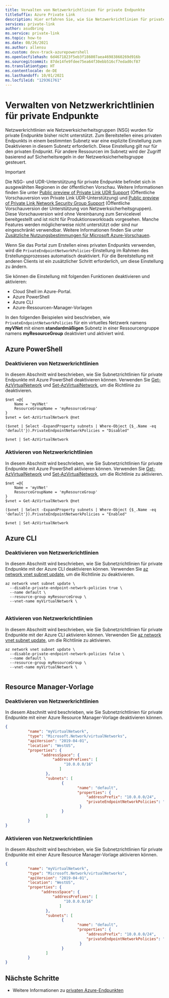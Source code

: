 ```yaml
---
title: Verwalten von Netzwerkrichtlinien für private Endpunkte
titleSuffix: Azure Private Link
description: Hier erfahren Sie, wie Sie Netzwerkrichtlinien für private Endpunkte verwalten.
services: private-link
author: asudbring
ms.service: private-link
ms.topic: how-to
ms.date: 08/26/2021
ms.author: allensu
ms.custom: devx-track-azurepowershell
ms.openlocfilehash: 6d4671823f5eb3f186007aea46983860269d916b
ms.sourcegitcommit: 87de14fe9fdee75ea64f30ebb516cf7edad0cf87
ms.translationtype: HT
ms.contentlocale: de-DE
ms.lasthandoff: 10/01/2021
ms.locfileid: "129361761"
---
```

# <a name="manage-network-policies-for-private-endpoints"></a>Verwalten von Netzwerkrichtlinien für private Endpunkte

Netzwerkrichtlinien wie Netzwerksicherheitsgruppen (NSG) wurden für private Endpunkte bisher nicht unterstützt. Zum Bereitstellen eines privaten Endpunkts in einem bestimmten Subnetz war eine explizite Einstellung zum Deaktivieren in diesem Subnetz erforderlich. Diese Einstellung gilt nur für den privaten Endpunkt. Für andere Ressourcen im Subnetz wird der Zugriff basierend auf Sicherheitsregeln in der Netzwerksicherheitsgruppe gesteuert.

> [!IMPORTANT]
> Die NSG- und UDR-Unterstützung für private Endpunkte befindet sich in ausgewählten Regionen in der öffentlichen Vorschau. Weitere Informationen finden Sie unter [Public preview of Private Link UDR Support](https://azure.microsoft.com/updates/public-preview-of-private-link-udr-support/) (Öffentliche Vorschauversion von Private Link UDR-Unterstützung) und [Public preview of Private Link Network Security Group Support](https://azure.microsoft.com/updates/public-preview-of-private-link-network-security-group-support/) (Öffentliche Vorschauversion der Unterstützung von Netzwerksicherheitsgruppen).
> Diese Vorschauversion wird ohne Vereinbarung zum Servicelevel bereitgestellt und ist nicht für Produktionsworkloads vorgesehen. Manche Features werden möglicherweise nicht unterstützt oder sind nur eingeschränkt verwendbar. Weitere Informationen finden Sie unter [Zusätzliche Nutzungsbestimmungen für Microsoft Azure-Vorschauen](https://azure.microsoft.com/support/legal/preview-supplemental-terms/).

Wenn Sie das Portal zum Erstellen eines privaten Endpunkts verwenden, wird die `PrivateEndpointNetworkPolicies`-Einstellung im Rahmen des Erstellungsprozesses automatisch deaktiviert. Für die Bereitstellung mit anderen Clients ist ein zusätzlicher Schritt erforderlich, um diese Einstellung zu ändern. 

Sie können die Einstellung mit folgenden Funktionen deaktivieren und aktivieren:

* Cloud Shell im Azure-Portal.
* Azure PowerShell
* Azure CLI
* Azure-Ressourcen-Manager-Vorlagen
 
In den folgenden Beispielen wird beschrieben, wie `PrivateEndpointNetworkPolicies` für ein virtuelles Netzwerk namens **myVNet** mit einem **standardmäßigen** Subnetz in einer Ressourcengruppe namens **myResourceGroup** deaktiviert und aktiviert wird.

## <a name="azure-powershell"></a>Azure PowerShell

### <a name="disable-network-policy"></a>Deaktivieren von Netzwerkrichtlinien

In diesem Abschnitt wird beschrieben, wie Sie Subnetzrichtlinien für private Endpunkte mit Azure PowerShell deaktivieren können. Verwenden Sie [Get-AzVirtualNetwork](/powershell/module/az.network/get-azvirtualnetwork) und [Set-AzVirtualNetwork](/powershell/module/az.network/set-azvirtualnetwork), um die Richtlinie zu deaktivieren.

```azurepowershell
$net =@{
    Name = 'myVNet'
    ResourceGroupName = 'myResourceGroup'
}
$vnet = Get-AzVirtualNetwork @net

($vnet | Select -ExpandProperty subnets | Where-Object {$_.Name -eq 'default'}).PrivateEndpointNetworkPolicies = "Disabled"

$vnet | Set-AzVirtualNetwork
```

### <a name="enable-network-policy"></a>Aktivieren von Netzwerkrichtlinien

In diesem Abschnitt wird beschrieben, wie Sie Subnetzrichtlinien für private Endpunkte mit Azure PowerShell aktivieren können. Verwenden Sie [Get-AzVirtualNetwork](/powershell/module/az.network/get-azvirtualnetwork) und [Set-AzVirtualNetwork](/powershell/module/az.network/set-azvirtualnetwork), um die Richtlinie zu aktivieren.

```azurepowershell
$net =@{
    Name = 'myVNet'
    ResourceGroupName = 'myResourceGroup'
}
$vnet = Get-AzVirtualNetwork @net

($vnet | Select -ExpandProperty subnets | Where-Object {$_.Name -eq 'default'}).PrivateEndpointNetworkPolicies = "Enabled"

$vnet | Set-AzVirtualNetwork
```
## <a name="azure-cli"></a>Azure CLI

### <a name="disable-network-policy"></a>Deaktivieren von Netzwerkrichtlinien

In diesem Abschnitt wird beschrieben, wie Sie Subnetzrichtlinien für private Endpunkte mit der Azure CLI deaktivieren können. Verwenden Sie [az network vnet subnet update](/cli/azure/network/vnet/subnet#az_network_vnet_subnet_update), um die Richtlinie zu deaktivieren.

```azurecli
az network vnet subnet update \ 
  --disable-private-endpoint-network-policies true \
  --name default \ 
  --resource-group myResourceGroup \ 
  --vnet-name myVirtualNetwork \ 
  
```

### <a name="enable-network-policy"></a>Aktivieren von Netzwerkrichtlinien

In diesem Abschnitt wird beschrieben, wie Sie Subnetzrichtlinien für private Endpunkte mit der Azure CLI aktivieren können. Verwenden Sie [az network vnet subnet update](/cli/azure/network/vnet/subnet#az_network_vnet_subnet_update), um die Richtlinie zu aktivieren.

```azurecli
az network vnet subnet update \ 
  --disable-private-endpoint-network-policies false \
  --name default \ 
  --resource-group myResourceGroup \ 
  --vnet-name myVirtualNetwork \ 
  
```
## <a name="resource-manager-template"></a>Resource Manager-Vorlage

### <a name="disable-network-policy"></a>Deaktivieren von Netzwerkrichtlinien

In diesem Abschnitt wird beschrieben, wie Sie Subnetzrichtlinien für private Endpunkte mit einer Azure Resource Manager-Vorlage deaktivieren können.

```json
{ 
          "name": "myVirtualNetwork", 
          "type": "Microsoft.Network/virtualNetworks", 
          "apiVersion": "2019-04-01", 
          "location": "WestUS", 
          "properties": { 
                "addressSpace": { 
                     "addressPrefixes": [ 
                          "10.0.0.0/16" 
                        ] 
                  }, 
                  "subnets": [ 
                         { 
                                "name": "default", 
                                "properties": { 
                                    "addressPrefix": "10.0.0.0/24", 
                                    "privateEndpointNetworkPolicies": "Disabled" 
                                 } 
                         } 
                  ] 
          } 
} 
```

### <a name="enable-network-policy"></a>Aktivieren von Netzwerkrichtlinien

In diesem Abschnitt wird beschrieben, wie Sie Subnetzrichtlinien für private Endpunkte mit einer Azure Resource Manager-Vorlage aktivieren können.

```json
{ 
          "name": "myVirtualNetwork", 
          "type": "Microsoft.Network/virtualNetworks", 
          "apiVersion": "2019-04-01", 
          "location": "WestUS", 
          "properties": { 
                "addressSpace": { 
                     "addressPrefixes": [ 
                          "10.0.0.0/16" 
                        ] 
                  }, 
                  "subnets": [ 
                         { 
                                "name": "default", 
                                "properties": { 
                                    "addressPrefix": "10.0.0.0/24", 
                                    "privateEndpointNetworkPolicies": "Enabled" 
                                 } 
                         } 
                  ] 
          } 
} 
```
## <a name="next-steps"></a>Nächste Schritte
- Weitere Informationen zu [privaten Azure-Endpunkten](private-endpoint-overview.md)
 
